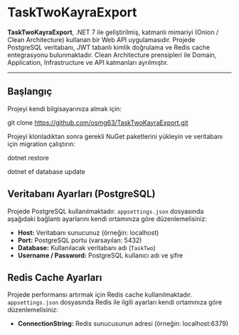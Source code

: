 # TaskTwoKayraExport

**TaskTwoKayraExport**, .NET 7 ile geliştirilmiş, katmanlı mimariyi (Onion / Clean Architecture) kullanan bir Web API uygulamasıdır. Projede PostgreSQL veritabanı, JWT tabanlı kimlik doğrulama ve Redis cache entegrasyonu bulunmaktadır. Clean Architecture prensipleri ile Domain, Application, Infrastructure ve API katmanları ayrılmıştır.

---

## Başlangıç

Projeyi kendi bilgisayarınıza almak için:  


git clone https://github.com/osmg63/TaskTwoKayraExport.git

Projeyi klonladıktan sonra gerekli NuGet paketlerini yükleyin ve veritabanı için migration çalıştırın:  

dotnet restore

dotnet ef database update


## Veritabanı Ayarları (PostgreSQL)

Projede PostgreSQL kullanılmaktadır. `appsettings.json` dosyasında aşağıdaki bağlantı ayarlarını kendi ortamınıza göre düzenlemelisiniz:

- **Host:** Veritabanı sunucunuz (örneğin: localhost)  
- **Port:** PostgreSQL portu (varsayılan: 5432)  
- **Database:** Kullanılacak veritabanı adı (`TaskTwo`)  
- **Username / Password:** PostgreSQL kullanıcı adı ve şifre  


## Redis Cache Ayarları

Projede performansı artırmak için Redis cache kullanılmaktadır. `appsettings.json` dosyasında Redis ile ilgili ayarları kendi ortamınıza göre düzenlemelisiniz:

- **ConnectionString:** Redis sunucusunun adresi (örneğin: localhost:6379)  


